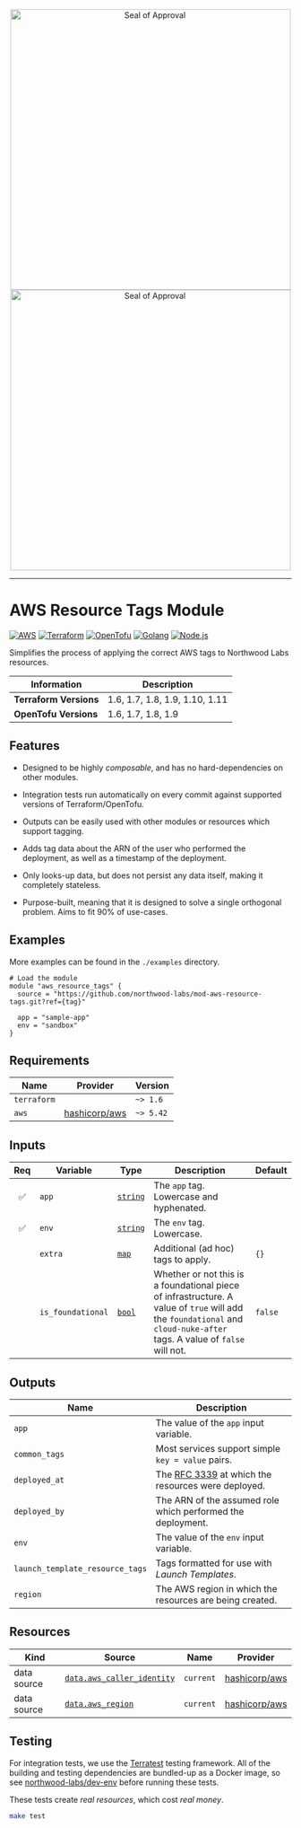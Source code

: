 <div align="center"><img src="https://github.com/northwood-labs/mod-template/raw/main/tofu-modules-lightmode.png#gh-light-mode-only" alt="Seal of Approval" width="500"><img src="https://github.com/northwood-labs/mod-template/raw/main/tofu-modules-darkmode.png#gh-dark-mode-only" alt="Seal of Approval" width="500"><br></div>

---

# AWS Resource Tags Module

[![AWS](https://img.shields.io/badge/AWS-232f3e.svg?logoColor=ffffff&style=for-the-badge&logo=amazonaws)][aws]
[![Terraform](https://img.shields.io/badge/Terraform-623ce4.svg?logoColor=ffffff&style=for-the-badge&logo=terraform)][terraform]
[![OpenTofu](https://img.shields.io/badge/OpenTofu-ffda18.svg?logoColor=171e21&style=for-the-badge&logo=opentofu)][opentofu]
[![Golang](https://img.shields.io/badge/Go-00add8.svg?logoColor=ffffff&style=for-the-badge&logo=go)][golang]
[![Node.js](https://img.shields.io/badge/Node.js-339933.svg?logoColor=ffffff&style=for-the-badge&logo=node.js)][node.js]

Simplifies the process of applying the correct AWS tags to Northwood Labs resources.

| Information            | Description                    |
|------------------------|--------------------------------|
| **Terraform Versions** | 1.6, 1.7, 1.8, 1.9, 1.10, 1.11 |
| **OpenTofu Versions**  | 1.6, 1.7, 1.8, 1.9             |

## Features

* Designed to be highly _composable_, and has no hard-dependencies on other modules.

* Integration tests run automatically on every commit against supported versions of Terraform/OpenTofu.

* Outputs can be easily used with other modules or resources which support tagging.

* Adds tag data about the ARN of the user who performed the deployment, as well as a timestamp of the deployment.

* Only looks-up data, but does not persist any data itself, making it completely stateless.

* Purpose-built, meaning that it is designed to solve a single orthogonal problem. Aims to fit 90% of use-cases.

## Examples

More examples can be found in the `./examples` directory.

```hcl
# Load the module
module "aws_resource_tags" {
  source = "https://github.com/northwood-labs/mod-aws-resource-tags.git?ref={tag}"

  app = "sample-app"
  env = "sandbox"
}
```

<!-- BEGIN_TF_DOCS -->
## Requirements

| Name        | Provider                                                                           | Version   |
|-------------|------------------------------------------------------------------------------------|-----------|
| `terraform` |                                                                                    | `~> 1.6`  |
| `aws`       | [hashicorp/aws](https://registry.terraform.io/providers/hashicorp/aws/latest/docs) | `~> 5.42` |

## Inputs

|        Req         | Variable          | Type                                                              | Description                                                                                                                                                            | Default |
|:------------------:|-------------------|-------------------------------------------------------------------|------------------------------------------------------------------------------------------------------------------------------------------------------------------------|---------|
| :white_check_mark: | `app`             | [`string`](https://opentofu.org/docs/language/expressions/types/) | The `app` tag. Lowercase and hyphenated.                                                                                                                               |         |
| :white_check_mark: | `env`             | [`string`](https://opentofu.org/docs/language/expressions/types/) | The `env` tag. Lowercase.                                                                                                                                              |         |
|                    | `extra`           | [`map`](https://opentofu.org/docs/language/expressions/types/)    | Additional (ad hoc) tags to apply.                                                                                                                                     | `{}`    |
|                    | `is_foundational` | [`bool`](https://opentofu.org/docs/language/expressions/types/)   | Whether or not this is a foundational piece of infrastructure. A value of `true` will add the `foundational` and `cloud-nuke-after` tags. A value of `false` will not. | `false` |

## Outputs

| Name                            | Description                                                                                         |
|---------------------------------|-----------------------------------------------------------------------------------------------------|
| `app`                           | The value of the `app` input variable.                                                              |
| `common_tags`                   | Most services support simple `key = value` pairs.                                                   |
| `deployed_at`                   | The [RFC 3339](https://datatracker.ietf.org/doc/html/rfc3339) at which the resources were deployed. |
| `deployed_by`                   | The ARN of the assumed role which performed the deployment.                                         |
| `env`                           | The value of the `env` input variable.                                                              |
| `launch_template_resource_tags` | Tags formatted for use with _Launch Templates_.                                                     |
| `region`                        | The AWS region in which the resources are being created.                                            |

## Resources

| Kind        | Source                                                                                                                       | Name      | Provider                                                                           |
|-------------|------------------------------------------------------------------------------------------------------------------------------|-----------|------------------------------------------------------------------------------------|
| data source | [`data.aws_caller_identity`](https://registry.terraform.io/providers/hashicorp/aws/latest/docs/data-sources/caller_identity) | `current` | [hashicorp/aws](https://registry.terraform.io/providers/hashicorp/aws/latest/docs) |
| data source | [`data.aws_region`](https://registry.terraform.io/providers/hashicorp/aws/latest/docs/data-sources/region)                   | `current` | [hashicorp/aws](https://registry.terraform.io/providers/hashicorp/aws/latest/docs) |
<!-- END_TF_DOCS -->

## Testing

For integration tests, we use the [Terratest](https://github.com/gruntwork-io/terratest) testing framework. All of the building and testing dependencies are bundled-up as a Docker image, so see [northwood-labs/dev-env](https://github.com/northwood-labs/dev-env) before running these tests.

These tests create _real resources_, which cost _real money_.

```bash
make test
```

[aws]: https://aws.amazon.com
[golang]: https://go.dev
[node.js]: https://nodejs.org
[opentofu]: https://opentofu.org
[terraform]: https://developer.hashicorp.com/terraform
